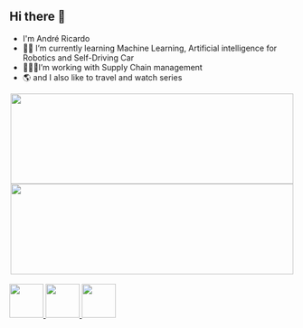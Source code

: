 ## Hi there 👋

- I'm André Ricardo
- 🌱🚎 I’m currently learning Machine Learning, Artificial intelligence for Robotics and Self-Driving Car
- 👨🏼‍💼I’m working with Supply Chain management
- 🌎 and I also like to travel and watch series


<div align="center">
  <a href="https://github.com/Dedeco1225">
  <img height="160em" width="500" src="https://github-readme-stats.vercel.app/api?username=Dedeco1225&show_icons=true&theme=dark&include_all_commits=true&count_private=true"/>
  <img height="160em" width="500"src="https://github-readme-stats.vercel.app/api/top-langs/?username=Dedeco1225&layout=compact&langs_count=7&theme=dark"/>
</div>
  
<div style="display: inline_block"><br>
 
  <img height="60" width="60" src="https://cdn.jsdelivr.net/gh/devicons/devicon/icons/jupyter/jupyter-original-wordmark.svg" />
  <img height="60" width="60" src="https://cdn.jsdelivr.net/gh/devicons/devicon/icons/python/python-original.svg" />
  <img height="60" width="60" src="https://cdn.jsdelivr.net/gh/devicons/devicon/icons/anaconda/anaconda-original.svg" />
</div>
  
##
  

<!--
**Dedeco1225/Dedeco1225** is a ✨ _special_ ✨ repository because its `README.md` (this file) appears on your GitHub profile.

Here are some ideas to get you started:

- 🔭 I’m currently working on ...
- 🌱 I’m currently learning ...
- 👯 I’m looking to collaborate on ...
- 🤔 I’m looking for help with ...
- 💬 Ask me about ...
- 📫 How to reach me: ...
- 😄 Pronouns: ...
- ⚡ Fun fact: ...
-->
